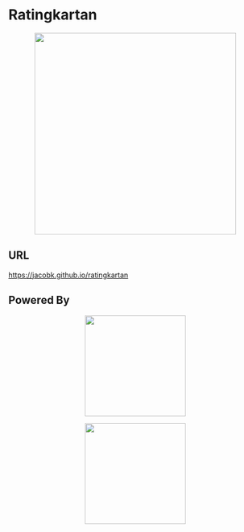 # Ratingkartan

<p align="center">
 <img src="https://user-images.githubusercontent.com/497477/149671291-41ad14b0-a2af-44b1-ac2a-577449f08d12.gif" height="400" />
</p>

## URL 

https://jacobk.github.io/ratingkartan


## Powered By

<p align="center">
<img src="https://user-images.githubusercontent.com/497477/149671349-15a3f9ec-bd92-4a79-9817-148ed2d688c6.png" height="200" />
</p>
 
 
<p align="center">
<img src="https://user-images.githubusercontent.com/497477/149670952-84017943-7697-4590-9d6d-ec17943d22ad.png" height="200" />
</p>

